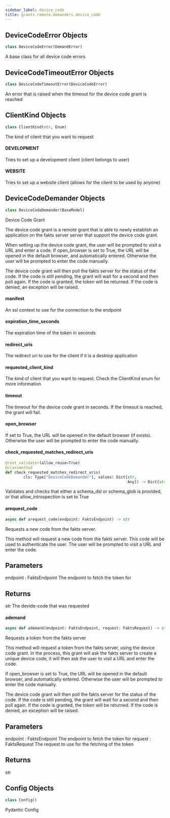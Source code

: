 ```yaml
---
sidebar_label: device_code
title: grants.remote.demanders.device_code
---
```


## DeviceCodeError Objects

```python
class DeviceCodeError(DemandError)
```

A base class for all device code errors

## DeviceCodeTimeoutError Objects

```python
class DeviceCodeTimeoutError(DeviceCodeError)
```

An error that is raised when the timeout for the device code grant is reached

## ClientKind Objects

```python
class ClientKind(str, Enum)
```

The kind of client that you want to request

#### DEVELOPMENT

Tries to set up a development client (client belongs to user)

#### WEBSITE

Tries to set up a website client (allows for the client to be used by anyone)

## DeviceCodeDemander Objects

```python
class DeviceCodeDemander(BaseModel)
```

Device Code Grant

The device code grant is a remote grant that is able to newly establish an application
on the fakts server server that support the device code grant.

When setting up the device code grant, the user will be prompted to visit a URL and enter a code.
If open_browser is set to True, the URL will be opened in the default browser, and automatically
entered. Otherwise the user will be prompted to enter the code manually.

The device code grant will then poll the fakts server for the status of the code. If the code is
still pending, the grant will wait for a second and then poll again. If the code is granted, the
token will be returned. If the code is denied, an exception will be raised.

#### manifest

An ssl context to use for the connection to the endpoint

#### expiration\_time\_seconds

The expiration time of the token in seconds

#### redirect\_uris

The redirect uri to use for the client if it is a desktop application

#### requested\_client\_kind

The kind of client that you want to request. Check the ClientKind enum for more information

#### timeout

The timeout for the device code grant in seconds. If the timeout is reached, the grant will fail.

#### open\_browser

If set to True, the URL will be opened in the default browser (if exists). Otherwise the user will be prompted to enter the code manually.

#### check\_requested\_matches\_redirect\_uris

```python
@root_validator(allow_reuse=True)
@classmethod
def check_requested_matches_redirect_uris(
        cls: Type["DeviceCodeDemander"], values: Dict[str,
                                                      Any]) -> Dict[str, Any]
```

Validates and checks that either a schema_dsl or schema_glob is provided, or that allow_introspection is set to True

#### arequest\_code

```python
async def arequest_code(endpoint: FaktsEndpoint) -> str
```

Requests a new code from the fakts server.

This method will request a new code from the fakts server. This code will be used to
authenticate the user. The user will be prompted to visit a URL and enter the code.

Parameters
----------
endpoint : FaktsEndpoint
    The endpoint to fetch the token for

Returns
-------
str
    The devide-code that was requested

#### ademand

```python
async def ademand(endpoint: FaktsEndpoint, request: FaktsRequest) -> str
```

Requests a token from the fakts server

This method will request a token from the fakts server, using the device code grant.
In the process, this grant will ask the fakts server to create a unique
device code, it will then ask the user to visit a URL and enter the code.

If open_browser is set to True, the URL will be opened in the default browser, and automatically
entered. Otherwise the user will be prompted to enter the code manually.

The device code grant will then poll the fakts server for the status of the code. If the code is
still pending, the grant will wait for a second and then poll again. If the code is granted, the
token will be returned. If the code is denied, an exception will be raised.

Parameters
----------
endpoint : FaktsEndpoint
    The endpoint to fetch the token for
request : FaktsRequest
    The request to use for the fetching of the token

Returns
-------
str

## Config Objects

```python
class Config()
```

Pydantic Config

